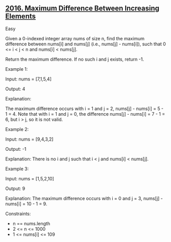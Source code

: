 ## [2016. Maximum Difference Between Increasing Elements](https://leetcode.com/problems/maximum-difference-between-increasing-elements/)

Easy

Given a 0-indexed integer array nums of size n, find the maximum difference between nums[i] and nums[j] (i.e., nums[j] - nums[i]), such that 0 <= i < j < n and nums[i] < nums[j].

Return the maximum difference. If no such i and j exists, return -1.
 

Example 1:

Input: nums = [7,1,5,4]

Output: 4

Explanation:

The maximum difference occurs with i = 1 and j = 2, nums[j] - nums[i] = 5 - 1 = 4.
Note that with i = 1 and j = 0, the difference nums[j] - nums[i] = 7 - 1 = 6, but i > j, so it is not valid.

Example 2:

Input: nums = [9,4,3,2]

Output: -1

Explanation:
There is no i and j such that i < j and nums[i] < nums[j].

Example 3:

Input: nums = [1,5,2,10]

Output: 9

Explanation:
The maximum difference occurs with i = 0 and j = 3, nums[j] - nums[i] = 10 - 1 = 9.
 

Constraints:

- n == nums.length
- 2 <= n <= 1000
- 1 <= nums[i] <= 109